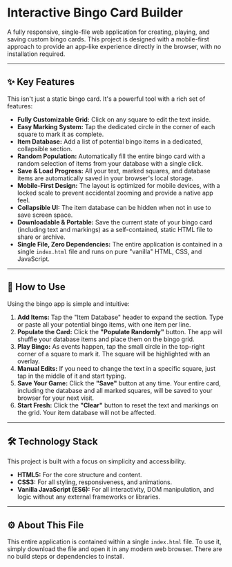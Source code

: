 # Interactive Bingo Card Builder

A fully responsive, single-file web application for creating, playing, and saving custom bingo cards. This project is designed with a mobile-first approach to provide an app-like experience directly in the browser, with no installation required.

---

## ✨ Key Features

This isn't just a static bingo card. It's a powerful tool with a rich set of features:

*   **Fully Customizable Grid:** Click on any square to edit the text inside.
*   **Easy Marking System:** Tap the dedicated circle in the corner of each square to mark it as complete.
*   **Item Database:** Add a list of potential bingo items in a dedicated, collapsible section.
*   **Random Population:** Automatically fill the entire bingo card with a random selection of items from your database with a single click.
*   **Save & Load Progress:** All your text, marked squares, and database items are automatically saved in your browser's local storage.
*   **Mobile-First Design:** The layout is optimized for mobile devices, with a locked scale to prevent accidental zooming and provide a native app feel.
*   **Collapsible UI:** The item database can be hidden when not in use to save screen space.
*   **Downloadable & Portable:** Save the current state of your bingo card (including text and markings) as a self-contained, static HTML file to share or archive.
*   **Single File, Zero Dependencies:** The entire application is contained in a single `index.html` file and runs on pure "vanilla" HTML, CSS, and JavaScript.

---

## 🚀 How to Use

Using the bingo app is simple and intuitive:

1.  **Add Items:** Tap the "Item Database" header to expand the section. Type or paste all your potential bingo items, with one item per line.
2.  **Populate the Card:** Click the **"Populate Randomly"** button. The app will shuffle your database items and place them on the bingo grid.
3.  **Play Bingo:** As events happen, tap the small circle in the top-right corner of a square to mark it. The square will be highlighted with an overlay.
4.  **Manual Edits:** If you need to change the text in a specific square, just tap in the middle of it and start typing.
5.  **Save Your Game:** Click the **"Save"** button at any time. Your entire card, including the database and all marked squares, will be saved to your browser for your next visit.
6.  **Start Fresh:** Click the **"Clear"** button to reset the text and markings on the grid. Your item database will not be affected.

---

## 🛠️ Technology Stack

This project is built with a focus on simplicity and accessibility.

*   **HTML5:** For the core structure and content.
*   **CSS3:** For all styling, responsiveness, and animations.
*   **Vanilla JavaScript (ES6):** For all interactivity, DOM manipulation, and logic without any external frameworks or libraries.

---

## ⚙️ About This File

This entire application is contained within a single `index.html` file. To use it, simply download the file and open it in any modern web browser. There are no build steps or dependencies to install.
